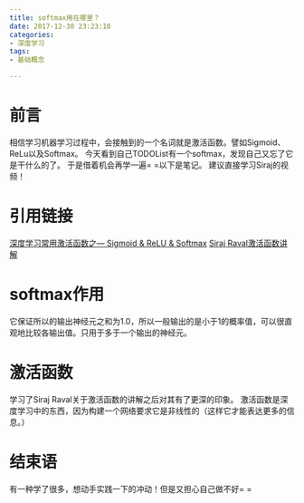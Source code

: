 ```yaml
---
title: softmax用在哪里？
date: 2017-12-30 23:23:10
categories:
- 深度学习
tags:
- 基础概念

---
```

# 前言
相信学习机器学习过程中，会接触到的一个名词就是激活函数。譬如Sigmoid、ReLu以及Softmax。
今天看到自己TODOList有一个softmax，发现自己又忘了它是干什么的了。
于是借着机会再学一遍= =以下是笔记。
建议直接学习Siraj的视频！

<!-- more -->
# 引用链接
[深度学习常用激活函数之— Sigmoid & ReLU & Softmax](http://blog.csdn.net/leo_xu06/article/details/53708647)
[Siraj Raval激活函数讲解](https://weibo.com/tv/v/F52uUDZlF?fid=1034:f52462e17a913be82dc3de16b8b73811)
# softmax作用
它保证所以的输出神经元之和为1.0，所以一般输出的是小于1的概率值，可以很直观地比较各输出值。只用于多于一个输出的神经元。

# 激活函数
学习了Siraj Raval关于激活函数的讲解之后对其有了更深的印象。
激活函数是深度学习中的东西，因为构建一个网络要求它是非线性的（这样它才能表达更多的信息。）

# 结束语
有一种学了很多，想动手实践一下的冲动！但是又担心自己做不好= =
